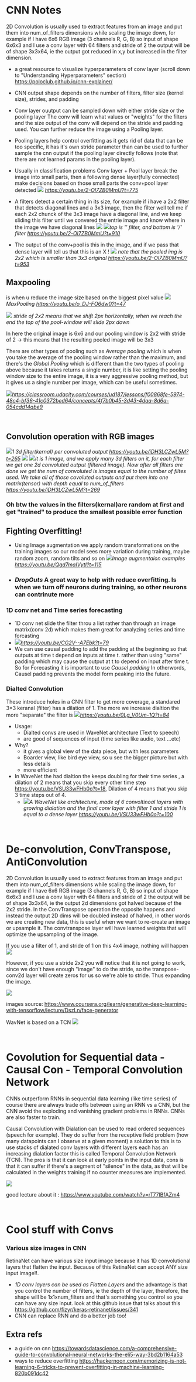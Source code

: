 <style>
  img{
    max-width:70%;
  }
</style>

# CNN Notes

2D Convolution is usually used to extract features from an image and put them into num_of_filters dimensions while scaling the image down, for example if I have 6x6 RGB image (3 channels R, G, B) so input of shape 6x6x3 and I use a conv layer with 64 filters and stride of 2 the output will be of shape 3x3x64, ie the output got reduced in x,y but increased in the filter dimension. 

- a great resource to visualize hyperparameters of conv layer (scroll down to "Understanding Hyperparameters" section) https://poloclub.github.io/cnn-explainer/
- CNN output shape depends on the number of filters, filter size (kernel size), strides, and padding
- Conv layer ouutput can be sampled down with either stride size or the pooling layer
  The conv will learn what values or "weights" for the filters and the size output of the conv will depend on the stride and padding used. You can further reduce the image using a Pooling layer.
- Pooling layers help control overfitting as it gets rid of data that can be too specific, it has it's own stride parameter than can be used to further sample the cnn output if the pooling layer directly follows (note that there are not learned params in the pooling layer).
- Usually in classification problems Conv layer + Pool layer break the image into small parts, then a following dense layer(fully connected) make decisions based on those small parts the conv+pool layer detected ![](screenshots/2020-05-23-14-32-56.png) *https://youtu.be/2-Ol7ZB0MmU?t=775*

- A filters detect a certain thing in its size, for example if i have a 2x2 filter that detects diagonal lines and a 3x3 image, then the filter well tell me if each 2x2 chunck of the 3x3 image have a diagonal line, and we keep sliding this filter until we convered the entrie image and know where in the image we have diagonal lines
 ![](screenshots/2020-05-23-14-38-24.png) ![](screenshots/2020-05-23-14-40-00.png)*top is '\' filter, and bottom is '/' filter https://youtu.be/2-Ol7ZB0MmU?t=910*
 
 - The output of the conv+pool is this in the image, and if we pass that dense layer will tell us that this is an X !
  ![](screenshots/2020-05-23-14-41-28.png) *note that the pooled img is 2x2 which is smaller than 3x3 original https://youtu.be/2-Ol7ZB0MmU?t=953*


## Maxpooling

  is when u reduce the image size based on the biggest pixel value
  ![](screenshots/2020-05-31-08-31-10.png) *MaxPooling https://youtu.be/o_DJ-FO6dw0?t=47*

  ![](screenshots/2020-05-31-19-11-55.png) *stride of 2x2 means that we shift 2px horizontally, when we reach the end the top of the pool-window will slide 2px down*

In here the original image is 6x6 and our pooling window is 2x2 with stride of 2 -> this means that the resulting pooled image will be 3x3

There are other types of pooling such as *Average pooling* which is when you take the average of the pooling window rather than the maximum, and there's the *Global Pooling* which is different than the two types of pooling above because it takes returns a single number, it is like setting the pooling window size to the entire image, it is a very aggressive pooling method, but it gives us a single number per image, which can be useful sometimes.

![](screenshots/2020-05-31-08-38-28.png)*https://classroom.udacity.com/courses/ud187/lessons/f00868fe-5974-48c4-bf36-41c0372bed64/concepts/4f7b0b45-3d43-4daa-8d6a-054cdd14abe9*

<br>

## Convolution operation with RGB images 

![](screenshots/2020-05-31-15-39-55.png)*1 3d filter(kernal) per convoluted output https://youtu.be/iDH3LCZwL5M?t=265*
![](screenshots/2020-05-31-15-43-43.png)
![](screenshots/2020-05-31-15-44-27.png)*it is 1 image, and we apply many 3d filters on it, for each filter we get one 2d convoluted output (filtered image). Now after all filters are done we get the num of convoluted is images equal to the number of filtes used. We take all of those covoluted outputs and put them into one matrix(tensor) with depth equal to num_of_filters https://youtu.be/iDH3LCZwL5M?t=269*

### Oh btw the values in the filters(kernal)are random at first and get "trained" to produce the smallest possible error function

## Fighting Overfitting!

- Using Image augmentation we apply random transformations on the training images so our model sees more variation during training, maybe random zoom, random tilts and so on
  ![](screenshots/2020-05-31-20-21-58.png)*Image augmentaion examples https://youtu.be/Qgd7maIVytI?t=115*

- ### *DropOuts* A great way to help with reduce overfitting. Is when we turn off neurons during training, so other neurons can contrinute more
  
### 1D conv net and Time series forecasting

- 1D conv net slide the filter throu a list rather than through an image matrix(conv 2d) which makes them great for analyzing series and time forcasting
- ![](screenshots/2020-06-19-19-41-10.png)*https://youtu.be/CG2V--A7Ebk?t=79*
- We can use causal padding to add the padding at the beginning so that outputs at time t depend on inputs at time t. rather than using "same" padding which may cause the output at t to depend on input after time t. So for Forecasting it is important to use *Causel padding* In otherwords, Causel padding prevents the model form peaking into the future.

### Dialted Convolution

These introduce holes in a CNN filter to get more coverage, a standared  3*3 keranal (filter) has a dilation of 1. The more we increase dialtion the more "separate" the filter is
![](screenshots/2020-06-20-09-33-48.png)*https://youtu.be/0Lg_V0Um-1Q?t=84*
- Usage:
  - Dialted convs are used in WaveNet architecture (Text to speech)
  - are good of sequences of input (time series like audio, text ...etc)
- Why?
  - it gives a global view of the data piece, but with less parameters
  - Boarder view, like bird eye view, so u see the bigger picture but with less details
  - more efficient
- In WaveNet the had dialtion the keeps doubling for their time series , a dilation of 2 means that you skip every other time step https://youtu.be/VSU33wFHb0o?t=18, Dilation of 4 means that you skip 3 time steps out of 4.
  - ![](screenshots/2020-06-20-09-45-03.png)*A WaveNet like architecture, made of 6 convoltinoal layers with growing dialation and the final conv layer with filter 1 and stride 1 is equal to a dense layer https://youtu.be/VSU33wFHb0o?t=100*


<br>


# De-convolution, ConvTranspose, AntiConvolution
2D Convolution is usually used to extract features from an image and put them into num_of_filters dimensions while scaling the image down, for example if I have 6x6 RGB image (3 channels R, G, B) so input of shape 6x6x3 and I use a conv layer with 64 filters and stride of 2 the output will be of shape 3x3x64, ie the output 2d dimensions got halved because of the 2x2 stride. In the ConvTranspose operation the opposite happens and instead the output 2D dims will be doubled instead of halved, in other words we are creating new data, this is useful when we want to re-create an image or upsample it. The convtranspose layer will have learned weights that will optimize the upsampling of the image.

If you use a filter of 1, and stride of 1 on this 4x4 image, nothing will happen ![](screenshots/2022-04-24-15-20-42.png)

However, if you use a stride 2x2 you will notice that it is not going to work, since we don't have enough "image" to do the stride, so the transpose-conv2d layer will create zeros for us so we're able to stride. Thus expanding the image.

![](screenshots/2022-04-24-15-22-58.png)

images source: https://www.coursera.org/learn/generative-deep-learning-with-tensorflow/lecture/DszLn/face-generator

WavNet is based on a TCN
![](.screenshots/2022-04-29-11-06-26.png)


<br>

# Covolution for Sequential data - Causal Con - Temporal Convolution Network
CNNs outperform RNNs in sequential data learning (like time series) of course there are always trade offs between using an RNN vs a CNN, but the CNN avoid the exploding and vanishing gradient problems in RNNs. CNNs are also faster to train.

Causal Convolution with Dialation can be used to read ordered sequences (speech for example). They do suffer from the receptive field problem (how many datapoints can I observe at a given moment) a solution to this is to use stacks of dialated conv layers with different layers each has an increasing dialation factor this is called Temporal Convolution Network (TCN). The pros is that it can look at early points in the input data, cons is that it can suffer if there's a segment of "silence" in the data, as that will be calculated in the weights training if no counter measures are implemented.

![](./screenshots/2022-04-29-11-03-02.png)

good lecture about it : https://www.youtube.com/watch?v=rT77lBfAZm4





<br>

# Cool stuff with Convs

### Various size images in CNN
 RetinaNet can have various size input image because it has 1D convolutional  layers that flatten the input. Because  of this RetinaNet can accept ANY size input image!!.
- *1D conv layers can be used as Flatten Layers* and the advantage is that you control the number of filters, ie the depth of the layer, therefore, the shape will be 1x1xnum_filters and that's something you control so you can have any size input. look at this github issue that talks about this https://github.com/fizyr/keras-retinanet/issues/341
- CNN can replace RNN and do a better job too!

## Extra refs
- a guide on cnn https://towardsdatascience.com/a-comprehensive-guide-to-convolutional-neural-networks-the-eli5-way-3bd2b1164a53
- ways to reduce overfitting https://hackernoon.com/memorizing-is-not-learning-6-tricks-to-prevent-overfitting-in-machine-learning-820b091dc42